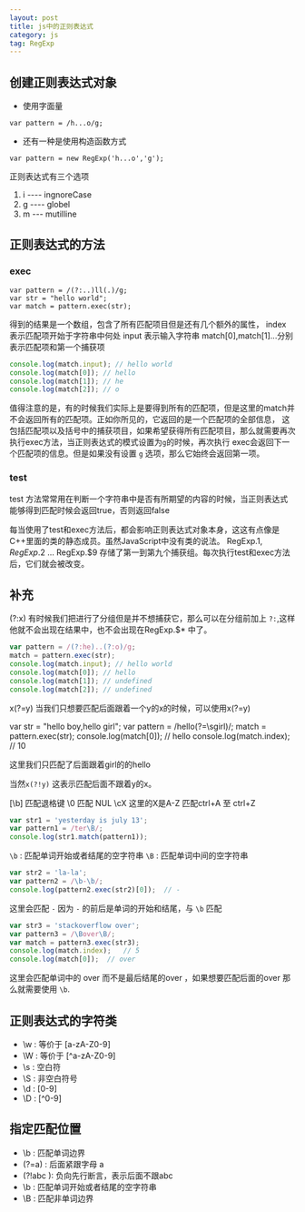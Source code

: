 ```yaml
---
layout: post
title: js中的正则表达式
category: js
tag: RegExp
---
```



## 创建正则表达式对象

+ 使用字面量

```
var pattern = /h...o/g;
```
+ 还有一种是使用构造函数方式

```
var pattern = new RegExp('h...o','g');
```

正则表达式有三个选项

1. i  ---- ingnoreCase
2. g ---- globel 
3. m --- mutilline


## 正则表达式的方法

### exec

```
var pattern = /(?:..)ll(.)/g;
var str = "hello world";
var match = pattern.exec(str);
```
得到的结果是一个数组，包含了所有匹配项目但是还有几个额外的属性，
index 表示匹配项开始于字符串中何处
input 表示输入字符串
match[0],match[1]...分别表示匹配项和第一个捕获项

```javascript
console.log(match.input); // hello world
console.log(match[0]); // hello
console.log(match[1]); // he
console.log(match[2]); // o
```

值得注意的是，有的时候我们实际上是要得到所有的匹配项，但是这里的match并不会返回所有的匹配项。正如你所见的，它返回的是一个匹配项的全部信息，
这包括匹配项以及括号中的捕获项目，如果希望获得所有匹配项目，那么就需要再次执行exec方法，当正则表达式的模式设置为`g`的时候，再次执行
exec会返回下一个匹配项的信息。但是如果没有设置 `g` 选项，那么它始终会返回第一项。

### test

test 方法常常用在判断一个字符串中是否有所期望的内容的时候，当正则表达式能够得到匹配时候会返回true，否则返回false

每当使用了test和exec方法后，都会影响正则表达式对象本身，这这有点像是C++里面的类的静态成员。虽然JavaScript中没有类的说法。
RegExp.$1 , RegExp.$2 ... RegExp.$9 存储了第一到第九个捕获组。每次执行test和exec方法后，它们就会被改变。

## 补充

(?:x) 有时候我们把进行了分组但是并不想捕获它，那么可以在分组前加上 `?:`,这样他就不会出现在结果中，也不会出现在RegExp.$* 中了。

```javascript
var pattern = /(?:he)..(?:o)/g;
match = pattern.exec(str);
console.log(match.input); // hello world
console.log(match[0]); // hello
console.log(match[1]); // undefined
console.log(match[2]); // undefined
```

x(?=y) 当我们只想要匹配后面跟着一个y的x的时候，可以使用x(?=y)

var str = "hello boy,hello girl";
var pattern = /hello(?=\sgirl)/;
match = pattern.exec(str);
console.log(match[0]);  // hello
console.log(match.index);  // 10

这里我们只匹配了后面跟着girl的的hello

当然`x(?!y)` 这表示匹配后面不跟着y的x。


[\b] 匹配退格键
\0 匹配 NUL
\cX 这里的X是A-Z 匹配ctrl+A 至 ctrl+Z

```javascript
var str1 = 'yesterday is july 13';
var pattern1 = /ter\B/;
console.log(str1.match(pattern1));
```


`\b` :  匹配单词开始或者结尾的空字符串
`\B` : 匹配单词中间的空字符串

```javascript
var str2 = 'la-la';
var pattern2 = /\b-\b/;
console.log(pattern2.exec(str2)[0]);  // - 
```

这里会匹配 `-` 因为 `-` 的前后是单词的开始和结尾，与 `\b` 匹配

```javascript
var str3 = 'stackoverflow over';
var pattern3 = /\Bover\B/;
var match = pattern3.exec(str3);
console.log(match.index);   // 5
console.log(match[0]);  // over
```

这里会匹配单词中的 over 而不是最后结尾的over ，如果想要匹配后面的over 那么就需要使用 `\b`.



## 正则表达式的字符类

+ \w : 等价于 [a-zA-Z0-9]
+ \W : 等价于 [^a-zA-Z0-9]
+ \s : 空白符
+ \S : 非空白符号
+ \d : [0-9]
+ \D : [^0-9]


## 指定匹配位置

+ \b : 匹配单词边界
+ (?=a) : 后面紧跟字母 a  
+ (?!abc ): 负向先行断言，表示后面不跟abc 
+ \b :  匹配单词开始或者结尾的空字符串
+ \B : 匹配非单词边界
